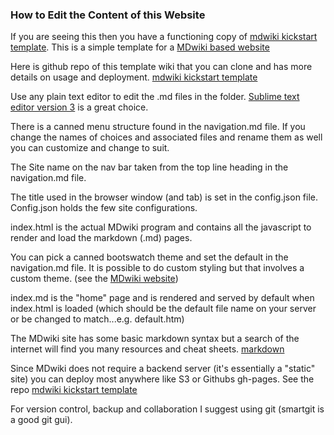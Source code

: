 ### How to Edit the Content of this Website

If you are seeing this then you have a functioning copy of [mdwiki kickstart template](https://github.com/dkebler/mdwiki-kickstart-template). This is a simple template for a [MDwiki based website](http://dynalon.github.io/mdwiki/#!index.md)

Here is github repo of this template wiki that you can clone and has more details on usage and deployment.  [mdwiki kickstart template](https://github.com/dkebler/mdwiki-kickstart-template)

Use any plain text editor to edit the .md files in the folder.  [Sublime text editor version 3](http://www.sublimetext.com/) is a great choice. 

There is a canned menu structure found in the navigation.md file.  If you change the names of choices and associated files and rename them as well you can customize and change to suit.

The Site name on the nav bar taken from the top line heading in the navigation.md file.

The title used in the browser window (and tab) is set in the config.json file.  Config.json holds the few site configurations.

index.html is the actual MDwiki program and contains all the javascript to render and load the markdown (.md) pages.

You can pick a canned bootswatch theme and set the default in the navigation.md file.   It is possible to do custom styling but that involves a custom theme.  (see the [MDwiki website](http://dynalon.github.io/mdwiki/#!index.md))

index.md is the "home" page and is rendered and served by default when index.html is loaded (which should be the default file name on your server or be changed to match...e.g. default.htm)

The MDwiki site has some basic markdown syntax but a search of the internet will find you many resources and cheat sheets.
[markdown](https://github.com/adam-p/markdown-here/wiki/Markdown-Cheatsheet)

Since MDwiki does not require a backend server (it's essentially a "static" site) you can deploy most anywhere like S3 or Githubs gh-pages.  See the repo [mdwiki kickstart template](https://github.com/dkebler/mdwiki-kickstart-template)


For version control, backup and collaboration I suggest using git (smartgit is a good git gui).  









